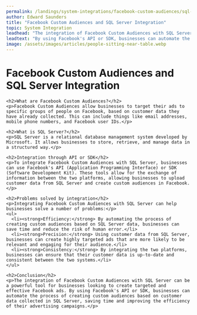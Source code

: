 ```yaml
---
permalink: /landings/system-integrations/facebook-custom-audiences/sql-server
author: Edward Saunders
title: "Facebook Custom Audiences and SQL Server Integration"
topic: System Integration
leadhead: "The integration of Facebook Custom Audiences with SQL Server can be a powerful tool for businesses looking to create targeted and effective Facebook ads"
leadtext: "By using Facebook's API or SDK, businesses can automate the process of creating custom audiences based on customer data collected in SQL Server, saving time and improving the efficiency of their advertising campaigns."
image: /assets/images/articles/people-sitting-near-table.webp
---
```

<div class="arttext">    <h1>Facebook Custom Audiences and SQL Server Integration</h1>
    
    <h2>What are Facebook Custom Audiences?</h2>
    <p>Facebook Custom Audiences allow businesses to target their ads to specific groups of people on Facebook, based on customer data they have already collected. This can include things like email addresses, mobile phone numbers, and Facebook user IDs.</p>
    
    <h2>What is SQL Server?</h2>
    <p>SQL Server is a relational database management system developed by Microsoft. It allows businesses to store, retrieve, and manage data in a structured way.</p>
    
    <h2>Integration through API or SDK</h2>
    <p>To integrate Facebook Custom Audiences with SQL Server, businesses can use Facebook's API (Application Programming Interface) or SDK (Software Development Kit). These tools allow for the exchange of information between the two platforms, allowing businesses to upload customer data from SQL Server and create custom audiences in Facebook.</p>
    
    <h2>Problems solved by integration</h2>
    <p>Integrating Facebook Custom Audiences with SQL Server can help businesses solve a number of problems:</p>
    <ul>
      <li><strong>Efficiency:</strong> By automating the process of creating custom audiences based on SQL Server data, businesses can save time and reduce the risk of human error.</li>
      <li><strong>Precision:</strong> Using customer data from SQL Server, businesses can create highly targeted ads that are more likely to be relevant and engaging for their audience.</li>
      <li><strong>Consistency:</strong> By integrating the two platforms, businesses can ensure that their customer data is up-to-date and consistent between the two systems.</li>
    </ul>
    
    <h2>Conclusion</h2>
    <p>The integration of Facebook Custom Audiences with SQL Server can be a powerful tool for businesses looking to create targeted and effective Facebook ads. By using Facebook's API or SDK, businesses can automate the process of creating custom audiences based on customer data collected in SQL Server, saving time and improving the efficiency of their advertising campaigns.</p>
</div>